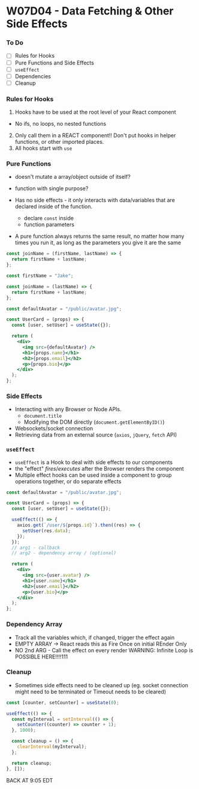 # W07D04 - Data Fetching & Other Side Effects

### To Do

- [ ] Rules for Hooks
- [ ] Pure Functions and Side Effects
- [ ] `useEffect`
- [ ] Dependencies
- [ ] Cleanup

### Rules for Hooks

1. Hooks have to be used at the root level of your React component

- No ifs, no loops, no nested functions

2. Only call them in a REACT component!! Don't put hooks in helper functions, or other imported places.
3. All hooks start with `use`

### Pure Functions

- doesn't mutate a array/object outside of itself?
- function with single purpose?

- Has no side effects - it only interacts with data/variables that are declared inside of the function.
  - declare `const` inside
  - function parameters
- A pure function always returns the same result, no matter how many times you run it, as long as the parameters you give it are the same

```js
const joinName = (firstName, lastName) => {
  return firstName + lastName;
};
```

```js
const firstName = "Jake";

const joinName = (lastName) => {
  return firstName + lastName;
};
```

```jsx
const defaultAvatar = "/public/avatar.jpg";

const UserCard = (props) => {
  const [user, setUser] = useState({});

  return (
    <div>
      <img src={defaultAvatar} />
      <h1>{props.name}</h1>
      <h2>{props.email}</h2>
      <p>{props.bio}</p>
    </div>
  );
};
```

### Side Effects

- Interacting with any Browser or Node APIs.
  - `document.title`
  - Modifying the DOM directly (`document.getElementByID()`)
- Websockets/socket connection
- Retrieving data from an external source (`axios`, `jQuery`, `fetch` API)

### `useEffect`

- `useEffect` is a Hook to deal with side effects to our components
- the "effect" _fires_/_executes_ after the Browser renders the component
- Multiple effect hooks can be used inside a component to group operations together, or do separate effects

```jsx
const defaultAvatar = "/public/avatar.jpg";

const UserCard = (props) => {
  const [user, setUser] = useState({});

  useEffect(() => {
    axios.get(`/user/${props.id}`).then((res) => {
      setUser(res.data);
    });
  });
  // arg1 - callback
  // arg2 - dependency array / (optional)

  return (
    <div>
      <img src={user.avatar} />
      <h1>{user.name}</h1>
      <h2>{user.email}</h2>
      <p>{user.bio}</p>
    </div>
  );
};
```

### Dependency Array

- Track all the variables which, if changed, trigger the effect again
- EMPTY ARRAY -> React reads this as Fire Once on initial REnder Only
- NO 2nd ARG - Call the effect on every render WARNING: Infinite Loop is POSSIBLE HERE!!!!111

### Cleanup

- Sometimes side effects need to be cleaned up (eg. socket connection might need to be terminated or Timeout needs to be cleared)

```jsx
const [counter, setCounter] = useState(0);

useEffect(() => {
  const myInterval = setInterval(() => {
    setCounter((counter) => counter + 1);
  }, 1000);

  const cleanup = () => {
    clearInterval(myInterval);
  };

  return cleanup;
}, []);
```

BACK AT 9:05 EDT
